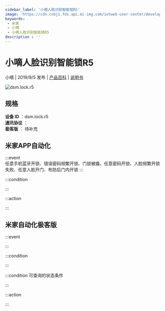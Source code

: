 ```yaml
---
sidebar_label: '小嘀人脸识别智能锁R5'
image: 'https://cdn.cnbj1.fds.api.mi-img.com/iotweb-user-center/developer_1679047614655BX5aD7AH.png?GalaxyAccessKeyId=AKVGLQWBOVIRQ3XLEW&Expires=9223372036854775807&Signature=2gQQgKfHRatKfUYhzgheoem0vOc='
keywords: 
 - 米家
 - 小嘀
 - 小嘀人脸识别智能锁R5
description : ''
---
```

# 小嘀人脸识别智能锁R5

小嘀 | 2019/9/5 发布 | [产品百科](https://home.mi.com/webapp/content/baike/product/index.html?model=dsm.lock.r5/) | [说明书](https://home.mi.com/views/introduction.html?model=dsm.lock.r5&region=cn)

![dsm.lock.r5](https://cdn.cnbj1.fds.api.mi-img.com/iotweb-user-center/developer_1679047614655BX5aD7AH.png?GalaxyAccessKeyId=AKVGLQWBOVIRQ3XLEW&Expires=9223372036854775807&Signature=2gQQgKfHRatKfUYhzgheoem0vOc=)

## 规格  
> 
**设备 ID** ：dsm.lock.r5  
**通讯协议** ：  
**极客版**  ： 待补充 


## 米家APP自动化  

:::event  
任意手机蓝牙开锁、错误密码频繁开锁、门锁被撬、任意密码开锁、人脸频繁开锁失败、任意人脸开门、布防后门内开锁
:::

:::condition  

:::

:::action   

:::

## 米家自动化极客版  

:::event  

:::

:::condition  

:::

:::condition 可查询的状态条件  

:::

:::action  

:::

        
